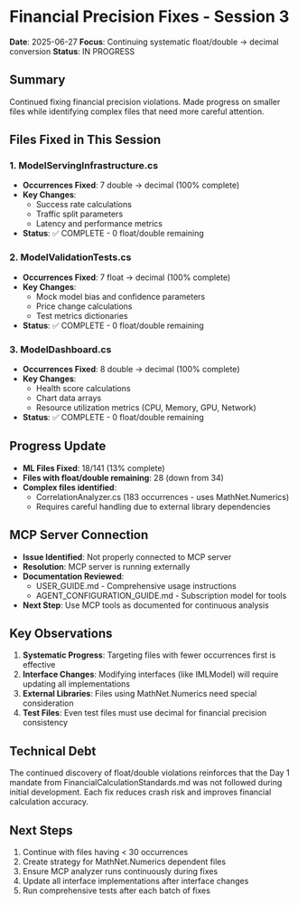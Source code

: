 # Financial Precision Fixes - Session 3

**Date**: 2025-06-27
**Focus**: Continuing systematic float/double → decimal conversion
**Status**: IN PROGRESS

## Summary

Continued fixing financial precision violations. Made progress on smaller files while identifying complex files that need more careful attention.

## Files Fixed in This Session

### 1. ModelServingInfrastructure.cs
- **Occurrences Fixed**: 7 double → decimal (100% complete)
- **Key Changes**:
  - Success rate calculations
  - Traffic split parameters
  - Latency and performance metrics
- **Status**: ✅ COMPLETE - 0 float/double remaining

### 2. ModelValidationTests.cs
- **Occurrences Fixed**: 7 float → decimal (100% complete)
- **Key Changes**:
  - Mock model bias and confidence parameters
  - Price change calculations
  - Test metrics dictionaries
- **Status**: ✅ COMPLETE - 0 float/double remaining

### 3. ModelDashboard.cs
- **Occurrences Fixed**: 8 double → decimal (100% complete)
- **Key Changes**:
  - Health score calculations
  - Chart data arrays
  - Resource utilization metrics (CPU, Memory, GPU, Network)
- **Status**: ✅ COMPLETE - 0 float/double remaining

## Progress Update

- **ML Files Fixed**: 18/141 (13% complete)
- **Files with float/double remaining**: 28 (down from 34)
- **Complex files identified**:
  - CorrelationAnalyzer.cs (183 occurrences - uses MathNet.Numerics)
  - Requires careful handling due to external library dependencies

## MCP Server Connection

- **Issue Identified**: Not properly connected to MCP server
- **Resolution**: MCP server is running externally
- **Documentation Reviewed**:
  - USER_GUIDE.md - Comprehensive usage instructions
  - AGENT_CONFIGURATION_GUIDE.md - Subscription model for tools
- **Next Step**: Use MCP tools as documented for continuous analysis

## Key Observations

1. **Systematic Progress**: Targeting files with fewer occurrences first is effective
2. **Interface Changes**: Modifying interfaces (like IMLModel) will require updating all implementations
3. **External Libraries**: Files using MathNet.Numerics need special consideration
4. **Test Files**: Even test files must use decimal for financial precision consistency

## Technical Debt

The continued discovery of float/double violations reinforces that the Day 1 mandate from FinancialCalculationStandards.md was not followed during initial development. Each fix reduces crash risk and improves financial calculation accuracy.

## Next Steps

1. Continue with files having < 30 occurrences
2. Create strategy for MathNet.Numerics dependent files
3. Ensure MCP analyzer runs continuously during fixes
4. Update all interface implementations after interface changes
5. Run comprehensive tests after each batch of fixes